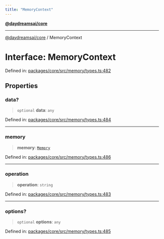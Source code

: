 ```yaml
---
title: "MemoryContext"
---
```


[**@daydreamsai/core**](./api-reference.md)

***

[@daydreamsai/core](./api-reference.md) / MemoryContext

# Interface: MemoryContext

Defined in: [packages/core/src/memory/types.ts:482](https://github.com/dojoengine/daydreams/blob/cade502c379b7b9e103832026447c86310638fce/packages/core/src/memory/types.ts#L482)

## Properties

### data?

> `optional` **data**: `any`

Defined in: [packages/core/src/memory/types.ts:484](https://github.com/dojoengine/daydreams/blob/cade502c379b7b9e103832026447c86310638fce/packages/core/src/memory/types.ts#L484)

***

### memory

> **memory**: [`Memory`](./Memory.md)

Defined in: [packages/core/src/memory/types.ts:486](https://github.com/dojoengine/daydreams/blob/cade502c379b7b9e103832026447c86310638fce/packages/core/src/memory/types.ts#L486)

***

### operation

> **operation**: `string`

Defined in: [packages/core/src/memory/types.ts:483](https://github.com/dojoengine/daydreams/blob/cade502c379b7b9e103832026447c86310638fce/packages/core/src/memory/types.ts#L483)

***

### options?

> `optional` **options**: `any`

Defined in: [packages/core/src/memory/types.ts:485](https://github.com/dojoengine/daydreams/blob/cade502c379b7b9e103832026447c86310638fce/packages/core/src/memory/types.ts#L485)
